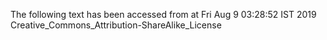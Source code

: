 The following text has been accessed from at Fri Aug 9 03:28:52 IST 2019
Creative_Commons_Attribution-ShareAlike_License
